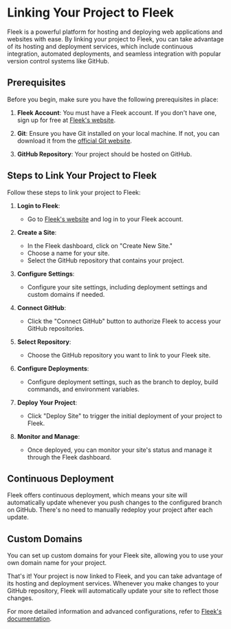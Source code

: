 # Linking Your Project to Fleek

Fleek is a powerful platform for hosting and deploying web applications and websites with ease. By linking your project to Fleek, you can take advantage of its hosting and deployment services, which include continuous integration, automated deployments, and seamless integration with popular version control systems like GitHub.

## Prerequisites

Before you begin, make sure you have the following prerequisites in place:

1. **Fleek Account**: You must have a Fleek account. If you don't have one, sign up for free at [Fleek's website](https://fleek.co/).

2. **Git**: Ensure you have Git installed on your local machine. If not, you can download it from the [official Git website](https://git-scm.com/).

3. **GitHub Repository**: Your project should be hosted on GitHub.

## Steps to Link Your Project to Fleek

Follow these steps to link your project to Fleek:

1. **Login to Fleek**:
   - Go to [Fleek's website](https://fleek.co/) and log in to your Fleek account.

2. **Create a Site**:
   - In the Fleek dashboard, click on "Create New Site."
   - Choose a name for your site.
   - Select the GitHub repository that contains your project.

3. **Configure Settings**:
   - Configure your site settings, including deployment settings and custom domains if needed.

4. **Connect GitHub**:
   - Click the "Connect GitHub" button to authorize Fleek to access your GitHub repositories.

5. **Select Repository**:
   - Choose the GitHub repository you want to link to your Fleek site.

6. **Configure Deployments**:
   - Configure deployment settings, such as the branch to deploy, build commands, and environment variables.

7. **Deploy Your Project**:
   - Click "Deploy Site" to trigger the initial deployment of your project to Fleek.

8. **Monitor and Manage**:
   - Once deployed, you can monitor your site's status and manage it through the Fleek dashboard.

## Continuous Deployment

Fleek offers continuous deployment, which means your site will automatically update whenever you push changes to the configured branch on GitHub. There's no need to manually redeploy your project after each update.

## Custom Domains

You can set up custom domains for your Fleek site, allowing you to use your own domain name for your project.

That's it! Your project is now linked to Fleek, and you can take advantage of its hosting and deployment services. Whenever you make changes to your GitHub repository, Fleek will automatically update your site to reflect those changes.

For more detailed information and advanced configurations, refer to [Fleek's documentation](https://docs.fleek.co/).
